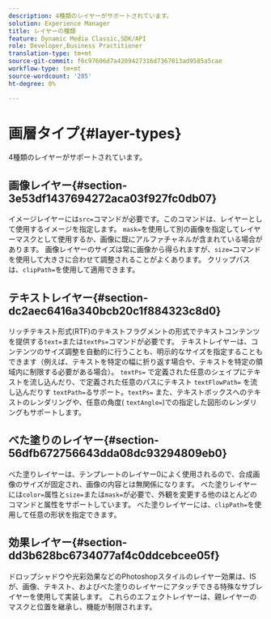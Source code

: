 ```yaml
---
description: 4種類のレイヤーがサポートされています。
solution: Experience Manager
title: レイヤーの種類
feature: Dynamic Media Classic,SDK/API
role: Developer,Business Practitioner
translation-type: tm+mt
source-git-commit: f6c97606d7a4209427316d7367013ad9585a5cae
workflow-type: tm+mt
source-wordcount: '285'
ht-degree: 0%

---
```



# 画層タイプ{#layer-types}

4種類のレイヤーがサポートされています。

## 画像レイヤー{#section-3e53df1437694272aca03f927fc0db07}

イメージレイヤーには`src=`コマンドが必要です。このコマンドは、レイヤーとして使用するイメージを指定します。 `mask=`を使用して別の画像を指定してレイヤーマスクとして使用するか、画像に既にアルファチャネルが含まれている場合があります。 画像レイヤーのサイズは常に画像から得られますが、`size=`コマンドを使用して大きさに合わせて調整されることがよくあります。 クリップパスは、`clipPath=`を使用して適用できます。

## テキストレイヤー{#section-dc2aec6416a340bcb20c1f884323c8d0}

リッチテキスト形式(RTF)のテキストフラグメントの形式でテキストコンテンツを提供する`text=`または`textPs=`コマンドが必要です。 テキストレイヤーは、コンテンツのサイズ調整を自動的に行うことも、明示的なサイズを指定することもできます（例えば、テキストを特定の幅に折り返す場合や、テキストを特定の領域内に制限する必要がある場合）。 `textPs=` で定義された任意のシェイプにテキストを流し込んだり、で定義された任意のパスにテキスト `textFlowPath=` を流し込んだりす `textPath=`るサポート。`textPs=` また、テキストボックスへのテキストのレンダリングや、任意の角度(  `textAngle=`)での指定した図形のレンダリングもサポートします。

## べた塗りのレイヤー{#section-56dfb672756643dda08dc93294809eb0}

べた塗りレイヤーは、テンプレートのレイヤー0によく使用されるので、合成画像のサイズが固定され、画像の内容とは無関係になります。 べた塗りレイヤーには`color=`属性と`size=`または`mask=`が必要で、外観を変更する他のほとんどのコマンドと属性をサポートしています。 べた塗りレイヤーには、`clipPath=`を使用して任意の形状を指定できます。

## 効果レイヤー{#section-dd3b628bc6734077af4c0ddcebcee05f}

ドロップシャドウや光彩効果などのPhotoshopスタイルのレイヤー効果は、ISが、画像、テキスト、およびべた塗りのレイヤーにアタッチできる特殊なサブレイヤーを使用して実装します。 これらのエフェクトレイヤーは、親レイヤーのマスクと位置を継承し、機能が制限されます。
